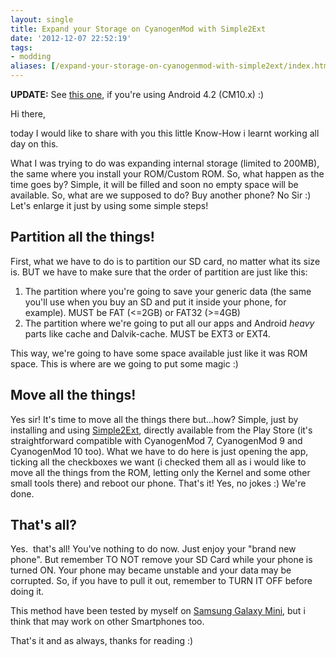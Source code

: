```yaml
---
layout: single
title: Expand your Storage on CyanogenMod with Simple2Ext
date: '2012-12-07 22:52:19'
tags:
- modding
aliases: [/expand-your-storage-on-cyanogenmod-with-simple2ext/index.html]
---
```


**UPDATE:** See [this one](/2013-05-12-expand-your-storage-on-cyanogenmod-with-mounts2sd/ "Expand your Storage on CyanogenMod with Mounts2SD"), if you're using Android 4.2 (CM10.x) :)

Hi there,

today I would like to share with you this little Know-How i learnt working all day on this.

What I was trying to do was expanding internal storage (limited to 200MB), the same where you install your ROM/Custom ROM. So, what happen as the time goes by? Simple, it will be filled and soon no empty space will be available. So, what are we supposed to do? Buy another phone? No Sir :) Let's enlarge it just by using some simple steps!

## Partition all the things!

First, what we have to do is to partition our SD card, no matter what its size is. BUT we have to make sure that the order of partition are just like this:

1.  The partition where you're going to save your generic data (the same you'll use when you buy an SD and put it inside your phone, for example). MUST be FAT (<=2GB) or FAT32 (>=4GB)
2.  The partition where we're going to put all our apps and Android *heavy* parts like cache and Dalvik-cache. MUST be EXT3 or EXT4.

This way, we're going to have some space available just like it was ROM space. This is where are we going to put some magic :)

## Move all the things!

Yes sir! It's time to move all the things there but...how? Simple, just by installing and using [Simple2Ext](https://play.google.com/store/apps/details?id=ru.krikun.s2e "S2E (simple2ext)"), directly available from the Play Store (it's straightforward compatible with CyanogenMod 7, CyanogenMod 9 and CyanogenMod 10 too).
What we have to do here is just opening the app, ticking all the checkboxes we want (i checked them all as i would like to move all the things from the ROM, letting only the Kernel and some other small tools there) and reboot our phone.
That's it! Yes, no jokes :) We're done.

## That's all?

Yes.  that's all! You've nothing to do now. Just enjoy your "brand new phone". But remember TO NOT remove your SD Card while your phone is turned ON. Your phone may became unstable and your data may be corrupted. So, if you have to pull it out, remember to TURN IT OFF before doing it.

This method have been tested by myself on [Samsung Galaxy Mini](http://it.wikipedia.org/wiki/Samsung_Galaxy_Mini "Samsung Galaxy Mini"), but i think that may work on other Smartphones too.

That's it and as always, thanks for reading :)